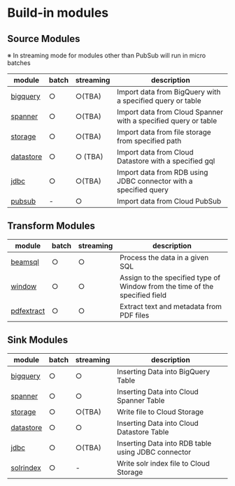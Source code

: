 # Build-in modules

## Source Modules

※ In streaming mode for modules other than PubSub will run in micro batches

| module | batch | streaming | description |
| --- | --- | --- | --- |
| [bigquery](source/bigquery.md) | ○ | ○(TBA) | Import data from BigQuery with a specified query or table |
| [spanner](source/spanner.md) | ○ | ○(TBA) | Import data from Cloud Spanner with a specified query or table |
| [storage](source/storage.md) | ○ | ○(TBA) | Import data from file storage from specified path |
| [datastore](source/datastore.md) | ○ | ○ (TBA) | Import data from Cloud Datastore with a specified gql |
| [jdbc](source/jdbc.md) | ○ | ○(TBA) | Import data from RDB using JDBC connector with a specified query |
| [pubsub](source/pubsub.md) | - | ○ | Import data from Cloud PubSub |


## Transform Modules

| module | batch | streaming | description|
| --- | --- | --- | --- |
| [beamsql](transform/beamsql.md) | ○ | ○ | Process the data in a given SQL |
| [window](transform/window.md) | ○ | ○ | Assign to the specified type of Window from the time of the specified field |
| [pdfextract](transform/pdfextract.md) | ○ | ○ | Extract text and metadata from PDF files |

## Sink Modules

| module | batch | streaming | description|
| --- | --- | --- | --- |
| [bigquery](sink/bigquery.md) | ○ | ○ | Inserting Data into BigQuery Table |
| [spanner](sink/spanner.md) | ○ | ○ | Inserting Data into Cloud Spanner Table |
| [storage](sink/storage.md) | ○ | ○(TBA) | Write file to Cloud Storage |
| [datastore](sink/datastore.md) | ○ | ○ | Inserting Data into Cloud Datastore Table |
| [jdbc](sink/jdbc.md) | ○ | ○(TBA) | Inserting Data into RDB table using JDBC connector |
| [solrindex](sink/solrindex.md) | ○ | - | Write solr index file to Cloud Storage |
